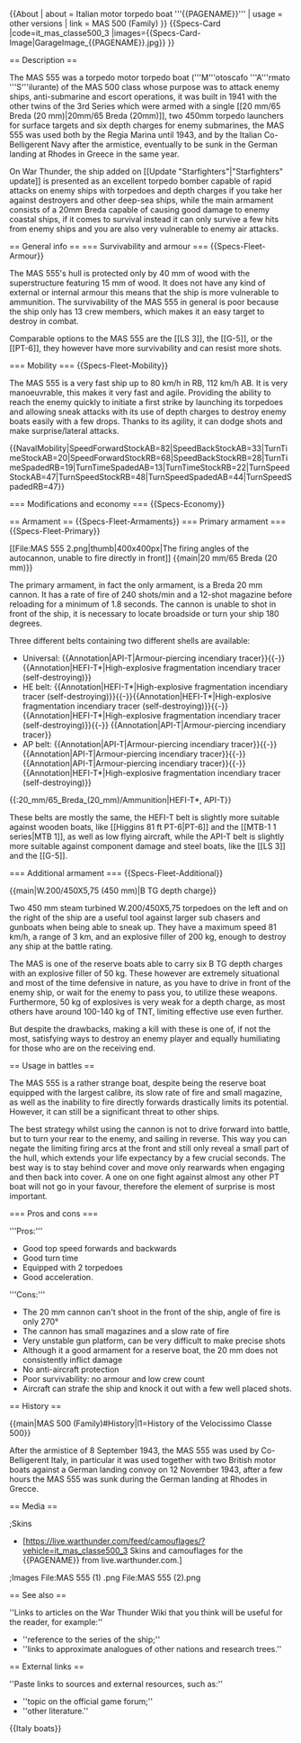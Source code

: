 {{About
| about = Italian motor torpedo boat '''{{PAGENAME}}'''
| usage = other versions
| link = MAS 500 (Family)
}}
{{Specs-Card
|code=it_mas_classe500_3
|images={{Specs-Card-Image|GarageImage_{{PAGENAME}}.jpg}}
}}

== Description ==
<!-- ''In the first part of the description, cover the history of the ship's creation and military application. In the second part, tell the reader about using this ship in the game. Add a screenshot: if a beginner player has a hard time remembering vehicles by name, a picture will help them identify the ship in question.'' -->The MAS 555 was a torpedo motor torpedo boat ('''M'''otoscafo '''A'''rmato '''S'''ilurante) of the MAS 500 class whose purpose was to attack enemy ships, anti-submarine and escort operations, it was built in 1941 with the other twins of the 3rd Series which were armed with a single [[20 mm/65 Breda (20 mm)|20mm/65 Breda (20mm)]], two 450mm torpedo launchers for surface targets and six depth charges for enemy submarines, the MAS 555 was used both by the Regia Marina until 1943, and by the Italian Co-Belligerent Navy after the armistice, eventually to be sunk in the German landing at Rhodes in Greece in the same year.

On War Thunder, the ship added on [[Update "Starfighters"|"Starfighters" update]] is presented as an excellent torpedo bomber capable of rapid attacks on enemy ships with torpedoes and depth charges if you take her against destroyers and other deep-sea ships, while the main armament consists of a 20mm Breda capable of causing good damage to enemy coastal ships, if it comes to survival instead it can only survive a few hits from enemy ships and you are also very vulnerable to enemy air attacks.

== General info ==
=== Survivability and armour ===
{{Specs-Fleet-Armour}}
<!-- ''Talk about the vehicle's armour. Note the most well-defended and most vulnerable zones, e.g. the ammo magazine. Evaluate the composition of components and assemblies responsible for movement and manoeuvrability. Evaluate the survivability of the primary and secondary armaments separately. Don't forget to mention the size of the crew, which plays an important role in fleet mechanics. Save tips on preserving survivability for the "Usage in battles" section. If necessary, use a graphical template to show the most well-protected or most vulnerable points in the armour.'' -->
The MAS 555's hull is protected only by 40 mm of wood with the superstructure featuring 15 mm of wood. It does not have any kind of external or internal armour this means that the ship is more vulnerable to ammunition. The survivability of the MAS 555 in general is poor because the ship only has 13 crew members, which makes it an easy target to destroy in combat.

Comparable options to the MAS 555 are the [[LS 3]], the [[G-5]], or the [[PT-6]], they however have more survivability and can resist more shots.

=== Mobility ===
{{Specs-Fleet-Mobility}}
<!-- ''Write about the ship's mobility. Evaluate its power and manoeuvrability, rudder rerouting speed, stopping speed at full tilt, with its maximum forward and reverse speed.'' -->
The MAS 555 is a very fast ship up to 80 km/h in RB, 112 km/h AB. It is very manoeuvrable, this makes it very fast and agile. Providing the ability to reach the enemy quickly to initiate a first strike by launching its torpedoes and allowing sneak attacks with its use of depth charges to destroy enemy boats easily with a few drops. Thanks to its agility, it can dodge shots and make surprise/lateral attacks.

{{NavalMobility|SpeedForwardStockAB=82|SpeedBackStockAB=33|TurnTimeStockAB=20|SpeedForwardStockRB=68|SpeedBackStockRB=28|TurnTimeSpadedRB=19|TurnTimeSpadedAB=13|TurnTimeStockRB=22|TurnSpeedStockAB=47|TurnSpeedStockRB=48|TurnSpeedSpadedAB=44|TurnSpeedSpadedRB=47}}

=== Modifications and economy ===
{{Specs-Economy}}

== Armament ==
{{Specs-Fleet-Armaments}}
=== Primary armament ===
{{Specs-Fleet-Primary}}
<!-- ''Provide information about the characteristics of the primary armament. Evaluate their efficacy in battle based on their reload speed, ballistics and the capacity of their shells. Add a link to the main article about the weapon: <code><nowiki>{{main|Weapon name (calibre)}}</nowiki></code>. Broadly describe the ammunition available for the primary armament, and provide recommendations on how to use it and which ammunition to choose.'' -->
[[File:MAS 555 2.png|thumb|400x400px|The firing angles of the autocannon, unable to fire directly in front]]
{{main|20 mm/65 Breda (20 mm)}}

The primary armament, in fact the only armament, is a Breda 20 mm cannon. It has a rate of fire of 240 shots/min and a 12-shot magazine before reloading for a minimum of 1.8 seconds. The cannon is unable to shot in front of the ship, it is necessary to locate broadside or turn your ship 180 degrees.

Three different belts containing two different shells are available:

* Universal: {{Annotation|API-T|Armour-piercing incendiary tracer}}{{-}}{{Annotation|HEFI-T*|High-explosive fragmentation incendiary tracer (self-destroying)}}
* HE belt: {{Annotation|HEFI-T*|High-explosive fragmentation incendiary tracer (self-destroying)}}{{-}}{{Annotation|HEFI-T*|High-explosive fragmentation incendiary tracer (self-destroying)}}{{-}}{{Annotation|HEFI-T*|High-explosive fragmentation incendiary tracer (self-destroying)}}{{-}}  {{Annotation|API-T|Armour-piercing incendiary tracer}}
* AP belt: {{Annotation|API-T|Armour-piercing incendiary tracer}}{{-}}{{Annotation|API-T|Armour-piercing incendiary tracer}}{{-}}{{Annotation|API-T|Armour-piercing incendiary tracer}}{{-}}{{Annotation|HEFI-T*|High-explosive fragmentation incendiary tracer (self-destroying)}}

{{:20_mm/65_Breda_(20_mm)/Ammunition|HEFI-T*, API-T}}

These belts are mostly the same, the HEFI-T belt is slightly more suitable against wooden boats, like [[Higgins 81 ft PT-6|PT-6]] and the [[MTB-1 1 series|MTB 1]], as well as low flying aircraft, while the API-T belt is slightly more suitable against component damage and steel boats, like the [[LS 3]] and the [[G-5]].

=== Additional armament ===
{{Specs-Fleet-Additional}}
<!-- ''Describe the available additional armaments of the ship: depth charges, mines, torpedoes. Talk about their positions, available ammunition and launch features such as dead zones of torpedoes. If there is no additional armament, remove this section.'' -->
{{main|W.200/450X5,75 (450 mm)|B TG depth charge}}

Two 450 mm steam turbined W.200/450X5,75 torpedoes on the left and on the right of the ship are a useful tool against larger sub chasers and gunboats when being able to sneak up. They have a maximum speed 81 km/h, a range of 3 km, and an explosive filler of 200 kg, enough to destroy any ship at the battle rating.

The MAS is one of the reserve boats able to carry six B TG depth charges with an explosive filler of 50 kg. These however are extremely situational and most of the time defensive in nature, as you have to drive in front of the enemy ship, or wait for the enemy to pass you, to utilize these weapons. Furthermore, 50 kg of explosives is very weak for a depth charge, as most others have around 100-140 kg of TNT, limiting effective use even further.

But despite the drawbacks, making a kill with these is one of, if not the most, satisfying ways to destroy an enemy player and equally humiliating for those who are on the receiving end.

== Usage in battles ==
<!-- ''Describe the technique of using this ship, the characteristics of her use in a team and tips on strategy. Abstain from writing an entire guide – don't try to provide a single point of view, but give the reader food for thought. Talk about the most dangerous opponents for this vehicle and provide recommendations on fighting them. If necessary, note the specifics of playing with this vehicle in various modes (AB, RB, SB).'' -->
The MAS 555 is a rather strange boat, despite being the reserve boat equipped with the largest calibre, its slow rate of fire and small magazine, as well as the inability to fire directly forwards drastically limits its potential. However, it can still be a significant threat to other ships.

The best strategy whilst using the cannon is not to drive forward into battle, but to turn your rear to the enemy, and sailing in reverse. This way you can negate the limiting firing arcs at the front and still only reveal a small part of the hull, which extends your life expectancy by a few crucial seconds. The best way is to stay behind cover and move only rearwards when engaging and then back into cover. A one on one fight against almost any other PT boat will not go in your favour, therefore the element of surprise is most important.

=== Pros and cons ===
<!-- ''Summarise and briefly evaluate the vehicle in terms of its characteristics and combat effectiveness. Mark its pros and cons in the bulleted list. Try not to use more than 6 points for each of the characteristics. Avoid using categorical definitions such as "bad", "good" and the like - use substitutions with softer forms such as "inadequate" and "effective".'' -->

'''Pros:'''

* Good top speed forwards and backwards
* Good turn time
* Equipped with 2 torpedoes
* Good acceleration.

'''Cons:'''

* The 20 mm cannon can't shoot in the front of the ship, angle of fire is only 270°
* The cannon has small magazines and a slow rate of fire
* Very unstable gun platform, can be very difficult to make precise shots
* Although it a good armament for a reserve boat, the 20 mm does not consistently inflict damage
* No anti-aircraft protection
* Poor survivability: no armour and low crew count
* Aircraft can strafe the ship and knock it out with a few well placed shots.

== History ==
<!-- ''Describe the history of the creation and combat usage of the ship in more detail than in the introduction. If the historical reference turns out to be too long, take it to a separate article, taking a link to the article about the ship and adding a block "/History" (example: <nowiki>https://wiki.warthunder.com/(Ship-name)/History</nowiki>) and add a link to it here using the <code>main</code> template. Be sure to reference text and sources by using <code><nowiki><ref></ref></nowiki></code>, as well as adding them at the end of the article with <code><nowiki><references /></nowiki></code>. This section may also include the ship's dev blog entry (if applicable) and the in-game encyclopedia description (under <code><nowiki>=== In-game description ===</nowiki></code>, also if applicable).'' -->
{{main|MAS 500 (Family)#History|l1=History of the Velocissimo Classe 500}}

After the armistice of 8 September 1943, the MAS 555 was used by Co-Belligerent Italy, in particular it was used together with two British motor boats against a German landing convoy on 12 November 1943, after a few hours the MAS 555 was sunk during the German landing at Rhodes in Grecce.

== Media ==
<!-- ''Excellent additions to the article would be video guides, screenshots from the game, and photos.'' -->

;Skins

* [https://live.warthunder.com/feed/camouflages/?vehicle=it_mas_classe500_3 Skins and camouflages for the {{PAGENAME}} from live.warthunder.com.]

;Images
<gallery mode="packed-hover" heights="200">
File:MAS 555 (1) .png
File:MAS 555 (2).png
</gallery>

== See also ==
<!-- ''Links to articles on the War Thunder Wiki that you think will be useful for the reader, for example:''
* ''reference to the series of the ship;''
* ''links to approximate analogues of other nations and research trees.'' -->
''Links to articles on the War Thunder Wiki that you think will be useful for the reader, for example:''

* ''reference to the series of the ship;''
* ''links to approximate analogues of other nations and research trees.''

== External links ==
<!-- ''Paste links to sources and external resources, such as:''
* ''topic on the official game forum;''
* ''other literature.'' -->
''Paste links to sources and external resources, such as:''

* ''topic on the official game forum;''
* ''other literature.''

{{Italy boats}}